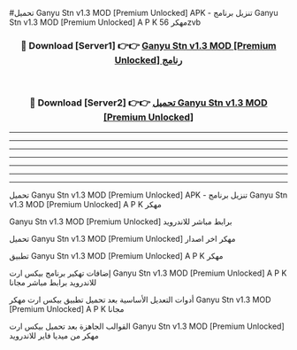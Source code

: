 #تحميل Ganyu Stn v1.3 MOD [Premium Unlocked]  APK - تنزيل برنامج Ganyu Stn v1.3 MOD [Premium Unlocked]  A P K مهكر 56zvb 



<div align="center">
<h3>🔴 Download [Server1] 👉👉 <a href="https://apkdownload10.web.app/?title=Ganyu Stn v1.3 MOD [Premium Unlocked] ">Ganyu Stn v1.3 MOD [Premium Unlocked]  رنامج</a></h3><br>

<h3>🔴 Download [Server2] 👉👉 <a href="https://apkdownload10.web.app/?title=Ganyu Stn v1.3 MOD [Premium Unlocked] ">تحميل Ganyu Stn v1.3 MOD [Premium Unlocked]  </a></h3>
</div>


----------------------------------------------------------

----------------------------------------------------------

----------------------------------------------------------

----------------------------------------------------------

----------------------------------------------------------

----------------------------------------------------------

----------------------------------------------------------

تحميل Ganyu Stn v1.3 MOD [Premium Unlocked]  APK - تنزيل برنامج Ganyu Stn v1.3 MOD [Premium Unlocked]  A P K مهكر

Ganyu Stn v1.3 MOD [Premium Unlocked]  برابط مباشر للاندرويد

تحميل Ganyu Stn v1.3 MOD [Premium Unlocked]  مهكر اخر اصدار

تطبيق Ganyu Stn v1.3 MOD [Premium Unlocked]  A P K مهكر

إضافات تهكير برنامج بيكس ارت Ganyu Stn v1.3 MOD [Premium Unlocked]  A P K للاندرويد برابط مباشر مجانا

أدوات التعديل الأساسية بعد تحميل تطبيق بيكس ارت مهكر Ganyu Stn v1.3 MOD [Premium Unlocked]  A P K مجانا

القوالب الجاهزة بعد تحميل بيكس ارت Ganyu Stn v1.3 MOD [Premium Unlocked]  مهكر من ميديا فاير للاندرويد


